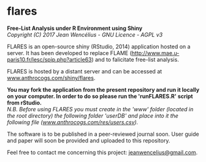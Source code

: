 # flares
<b>Free-List Analysis under R Environment using Shiny</b><br/>
<i>Copyright (C) 2017 Jean Wencélius - GNU Licence - AGPL v3</i>

FLARES is an open-source shiny (RStudio, 2014) application hosted on a server.
It has been developed to replace FLAME (http://www.mae.u-paris10.fr/lesc/spip.php?article63) and to falicitate free-list analysis.

FLARES is hosted by a distant server and can be accessed at www.anthrocogs.com/shiny/flares.

<b>You may fork the application from the present repository and run it locally on your computer. In order to do so please run the 'runFLARES.R' script from rStudio.</b></br>
<em>N.B. Before using FLARES you must create in the 'www' folder (located in the root directory) the following folder 'userDB' and place into it the following file (www.anthrocogs.com/res/users.csv).</em>

The software is to be published in a peer-reviewed journal soon.
User guide and paper will soon be provided and uploaded to this repository.

Feel free to contact me concerning this project: jeanwencelius@gmail.com.